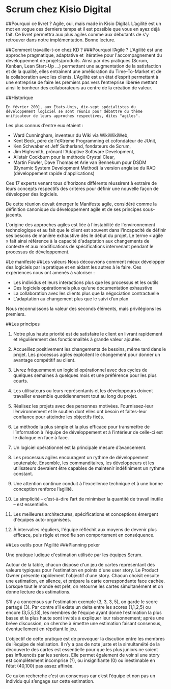 # Scrum chez Kisio Digital


##Pourquoi ce livret ?
Agile, oui, mais made in Kisio Digital.
L’agilité est un mot en vogue ces derniers temps et il est possible que vous en ayez déjà fait. Ce livret permettra aux plus agiles comme aux débutants de s’y retrouver dans notre implémentation.
Bonne lecture.

##Comment travaille-t-on chez KD ?
###Pourquoi l’Agile ?
L'Agilité est une approche pragmatique, adaptative et  itérative pour l'accompagnement du développement de projets/produits. Ainsi par des pratiques (Scrum, Kanban, Lean Start-Up …) permettant une augmentation de la satisfaction et de la qualité, elles entraînent une amélioration du Time-To-Market et de la collaboration avec les clients.
L’Agilité est un état d’esprit permettant à une entreprise de faire les premiers pas vers l’entreprise libérée mettant ainsi le bonheur des collaborateurs au centre de la création de valeur.

##Historique
```
En février 2001, aux États-Unis, dix-sept spécialistes du développement logiciel se sont réunis pour débattre du thème unificateur de leurs approches respectives, dites "agiles". 
```
Les plus connus d'entre eux étaient :

- Ward Cunningham, inventeur du Wiki via WikiWikiWeb,
- Kent Beck, père de l'eXtreme Programming et cofondateur de JUnit, 
- Ken Schwaber et Jeff Sutherland, fondateurs de Scrum, 
- Jim Highsmith, prônant l'Adaptive Software Development, 
- Alistair Cockburn pour la méthode Crystal Clear, 
- Martin Fowler, Dave Thomas et Arie van Bennekum pour DSDM (Dynamic System Development Method) la version anglaise du RAD (développement rapide d'applications)

Ces 17 experts venant tous d'horizons différents réussirent à extraire de leurs concepts respectifs des critères pour définir une nouvelle façon de développer des logiciels.

De cette réunion devait émerger le Manifeste agile, considéré comme la définition canonique du développement agile et de ses principes sous-jacents.

L'origine des approches agiles est liée à l'instabilité de l'environnement technologique et au fait que le client est souvent dans l'incapacité de définir ses besoins de manière exhaustive dès le début du projet. Le terme « agile » fait ainsi référence à la capacité d'adaptation aux changements de contexte et aux modifications de spécifications intervenant pendant le processus de développement.


#Le manifeste
##Les valeurs
Nous découvrons comment mieux développer des logiciels par la pratique et en aidant les autres à le faire. Ces expériences nous ont amenés à valoriser :

- Les individus et leurs interactions plus que les processus et les outils
- Des logiciels opérationnels plus qu’une documentation exhaustive
- La collaboration avec les clients plus que la négociation contractuelle
- L’adaptation au changement plus que le suivi d’un plan

Nous reconnaissons la valeur des seconds éléments, mais privilégions les premiers.

##Les principes

1.	Notre plus haute priorité est de satisfaire le client en livrant rapidement et régulièrement des fonctionnalités à grande valeur ajoutée.

2.	Accueillez positivement les changements de besoins, même tard dans le projet. Les processus agiles exploitent le changement pour donner un avantage compétitif au client.

3.	Livrez fréquemment un logiciel opérationnel avec des cycles de quelques semaines à quelques mois et une préférence pour les plus courts.

4.	Les utilisateurs ou leurs représentants et les développeurs doivent travailler ensemble quotidiennement tout au long du projet.

5.	Réalisez les projets avec des personnes motivées. Fournissez-leur l’environnement et le soutien dont elles ont besoin et faites-leur confiance pour atteindre les objectifs fixés.

6.	La méthode la plus simple et la plus efficace pour transmettre de l’information à l'équipe de développement et à l’intérieur de celle-ci est le dialogue en face à face.

7.	Un logiciel opérationnel est la principale mesure d’avancement.

8.	Les processus agiles encouragent un rythme de développement soutenable. Ensemble, les commanditaires, les développeurs et les utilisateurs devraient être capables de maintenir indéfiniment un rythme constant.

9.	Une attention continue conduit à l'excellence technique et à une bonne conception renforce l’agilité.

10.	La simplicité – c’est-à-dire l’art de minimiser la quantité de travail inutile – est essentielle.

11.	Les meilleures architectures, spécifications et conceptions émergent d'équipes auto-organisées.

12.	À intervalles réguliers, l'équipe réfléchit aux moyens de devenir plus efficace, puis règle et modifie son comportement en conséquence.


##Les outils pour l'Agilité
###Planning poker

Une pratique ludique d'estimation utilisée par les équipes Scrum.

Autour de la table, chacun dispose d'un jeu de cartes représentant des valeurs typiques pour l'estimation en points d'une user story. Le Product Owner présente rapidement l'objectif d'une story. Chacun choisit ensuite une estimation, en silence, et prépare la carte correspondante face cachée. Lorsque tout le monde est prêt, on retourne les cartes simultanément et on donne lecture des estimations. 

S'il y a concensus sur l’estimation exemple (3, 3, 3, 5), on garde le score partagé (3). Par contre s’il existe un delta entre les scores (1,1,2,5) ou encore (3,5,5,13), les membres de l'équipe ayant donné l’estimation la plus basse et la plus haute sont invités à expliquer leur raisonnement; après une brève discussion, on cherche à émettre une estimation faisant consensus, éventuellement en répétant le jeu.

L’objectif de cette pratique est de provoquer la discution entre les membres de l’équipe de réalisation. Il n’y a pas de note juste et la simultanéité de la découverte des cartes est essentielle pour que les plus juniors ne soient pas influencés par les seniors. Elle permet également de voir si une story est complètement incomprise (?), ou insignifiante (0) ou inestimable en l’état (40,100) pas assez affinée.

Ce qu’on recherche c’est un consensus car c’est l’équipe et non pas un individu qui s’engage sur cette estimation.
